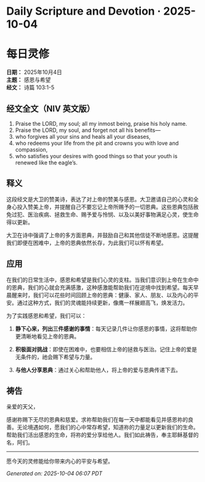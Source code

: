 # Daily Scripture and Devotion · 2025-10-04

# 每日灵修

**日期：** 2025年10月4日  
**主题：** 感恩与希望  
**经文：** 诗篇 103:1-5

## 经文全文（NIV 英文版）

1. Praise the LORD, my soul; all my inmost being, praise his holy name.
2. Praise the LORD, my soul, and forget not all his benefits—
3. who forgives all your sins and heals all your diseases,
4. who redeems your life from the pit and crowns you with love and compassion,
5. who satisfies your desires with good things so that your youth is renewed like the eagle’s.

## 释义

这段经文是大卫的赞美诗，表达了对上帝的赞美与感恩。大卫邀请自己的心灵和全身心投入赞美上帝，并提醒自己不要忘记上帝所赐予的一切恩典。这些恩典包括赦免过犯、医治疾病、拯救生命、赐予爱与怜悯、以及以美好事物满足心灵，使生命得以更新。

大卫在诗中强调了上帝的多方面恩典，并鼓励自己和其他信徒不断地感恩。这提醒我们即便在困难中，上帝的恩典依然长存，为此我们可以怀有希望。

## 应用

在我们的日常生活中，感恩和希望是我们心灵的支柱。当我们意识到上帝在生命中的恩典，我们的心就会充满感激，这种感激能帮助我们在逆境中找到希望。每天早晨醒来时，我们可以花些时间回顾上帝的恩典：健康、家人、朋友、以及内心的平安。通过这种方式，我们的灵魂能持续更新，像鹰一样展翅高飞，焕发活力。

为了实践感恩和希望，我们可以：

1. **静下心来，列出三件感谢的事情**：每天记录几件让你感恩的事情，这将帮助你更清晰地看见上帝的恩典。
   
2. **积极面对挑战**：即使在困难中，也要相信上帝的拯救与医治。记住上帝的爱是无条件的，祂会赐下希望与力量。

3. **与他人分享恩典**：通过关心和帮助他人，将上帝的爱与恩典传递下去。

## 祷告

亲爱的天父，

感谢祢赐下无尽的恩典和慈爱。求祢帮助我们在每一天中都能看见并感恩祢的良善。无论境遇如何，愿我们的心中常存希望，知道祢的力量足以更新我们的生命。帮助我们活出感恩的生命，将祢的爱分享给他人。我们如此祷告，奉主耶稣基督的名，阿们。

---

愿今天的灵修能给你带来内心的平安与希望。

_Generated on: 2025-10-04 06:07 PDT_
